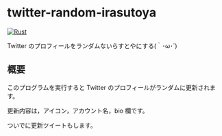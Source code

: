 # twitter-random-irasutoya

[![Rust](https://github.com/high-moctane/twitter-random-irasutoya/actions/workflows/rust.yml/badge.svg)](https://github.com/high-moctane/twitter-random-irasutoya/actions/workflows/rust.yml)

Twitter のプロフィールをランダムないらすとやにする(｀･ω･´)

## 概要

このプログラムを実行すると Twitter のプロフィールがランダムに更新されます。

更新内容は，アイコン，アカウント名，bio 欄です。

ついでに更新ツイートもします。
